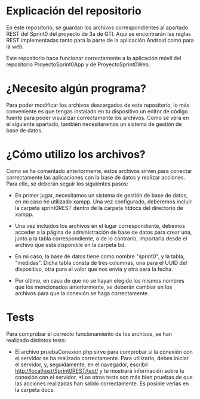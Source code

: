 # Explicación del repositorio
En este repositorio, se guardan los archivos correspondientes al apartado REST del Sprint0 del proyecto de 3a de GTI. Aquí se encontrarán las reglas REST implementadas tanto para la parte de la aplicación Android como para la web.

Este repositorio hace funcionar correctamente a la aplicación móvil del repositorio ProyectoSprint0App y de ProyectoSprint0Web.

# ¿Necesito algún programa?
Para poder modificar los archivos descargados de este repositorio, lo más conveniente es que tengas instalado en tu dispositivo un editor de código fuente para poder visualizar correctamente los archivos. Como se verá en el siguiente apartado, también necesitaremos un sistema de gestión de base de datos.

# ¿Cómo utilizo los archivos?
Como se ha comentado anteriormente, estos archivos sirven para conectar correctamente las aplicaciones con la base de datos y realizar acciones. Para ello, se deberán seguir los siguientes pasos:

* En primer jugar, necesitamos un sistema de gestión de base de datos, en mi caso he utilizado xampp. Una vez configurado, deberemos incluir la carpeta sprint0REST dentro de la carpeta htdocs del directorio de xampp.

* Una vez incluidos los archivos en el lugar correspondiente, debemos acceder a la página de administración de base de datos para crear una, junto a la tabla correspondiente, o de lo contrario, importarla desde el archivo que está disponible en la carpeta bd.

* En mi caso, la base de datos tiene como nombre "sprint0", y la tabla, "medidas". Dicha tabla consta de tres columnas, una para el UUID del dispositivo, otra para el valor que nos envía y otra para la fecha.

* Por último, en caso de que no se hayan elegido los mismos nombres que los mencionados anteriormente, se deberán cambiar en los archivos para que la conexión se haga correctamente.

# Tests
Para comprobar el correcto funcionamiento de los archivos, se han realizado distintos tests:
* El archivo pruebaConexion.php sirve para comprobar si la conexión con el servidor se ha realizado correctamente. Para utilizarlo, debes iniciar el servidor, y, seguidamente, en el navegador, escribir [http://localhost/Sprint0REST/test/](http://localhost/Sprint0REST/test/pruebaConexion.php) y te mostrará información sobre la conexión con el servidor.
*Los otros tests son más bien pruebas de que las acciones realizadas han salido correctamente. Es posible verlas en la carpeta docs.
